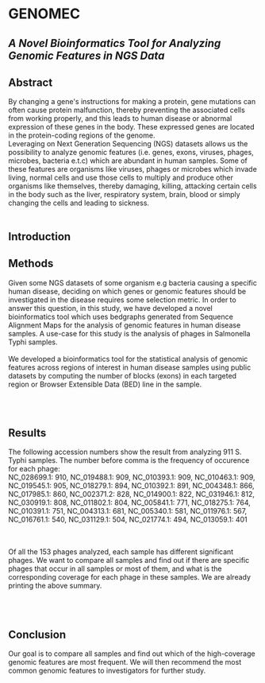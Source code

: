 # GENOMEC
## <i>A Novel Bioinformatics Tool for Analyzing Genomic Features in NGS Data</i>

## Abstract
By changing a gene's instructions for making a protein, gene mutations can often cause protein malfunction, thereby preventing the associated cells from working properly, and this leads to  human disease or abnormal expression of these genes in the body. These expressed genes are located in the protein-coding regions of the genome.
<br>
Leveraging on Next Generation Sequencing (NGS) datasets allows us the possibility to analyze genomic features (i.e. genes, exons, viruses, phages, microbes, bacteria e.t.c) which are abundant in human samples. Some of these features are organisms like viruses, phages or microbes which invade living, normal cells and use those cells to multiply and produce other organisms like themselves, thereby damaging, killing, attacking certain cells in the body such as the liver, respiratory system, brain, blood or simply changing the cells and leading to sickness.
<br><br>

## Introduction


## Methods
Given some NGS datasets of some organism e.g bacteria causing a specific human disease, deciding on which genes or genomic features should be investigated in the disease requires some selection metric. In order to answer this question, in this study, we have developed a novel bioinformatics tool which uses bedgraphs generated from Sequence Alignment Maps for the analysis of genomic features in human disease samples. A use-case for this study is the analysis of phages in Salmonella Typhi samples.
<br><br>
We developed a bioinformatics tool for the statistical analysis of genomic features across regions of interest in human disease samples using public datasets by computing the number of blocks (exons) in each targeted region or Browser Extensible Data (BED) line in the sample.

<br><br>
## Results
The following accession numbers show the result from analyzing 911 S. Typhi samples. The number before comma is the frequency of occurence for each phage:
<br>
NC_028699.1:	910,
NC_019488.1:	909,
NC_010393.1:	909,
NC_010463.1:	909,
NC_019545.1:	905,
NC_018279.1:	894,
NC_010392.1:	891,
NC_004348.1:	866,
NC_017985.1:	860,
NC_002371.2:	828,
NC_014900.1:	822,
NC_031946.1:	812,
NC_030919.1:	808,
NC_011802.1:	804,
NC_005841.1:	771,
NC_018275.1:	764,
NC_010391.1:	751,
NC_004313.1:	681,
NC_005340.1:	581,
NC_011976.1:	567,
NC_016761.1:	540,
NC_031129.1:	504,
NC_021774.1:	494,
NC_013059.1:	401

<br><br>
Of all the 153 phages analyzed, each sample has different significant phages. We want to compare all samples and find out if there are specific phages that occur in all samples or most of them, and what is the corresponding coverage for each phage in these samples. We are already printing the above summary.

<br><br>
## Conclusion
Our goal is to compare all samples and find out which of the high-coverage genomic features are most frequent. We will then recommend the most common genomic features to investigators for further study.


